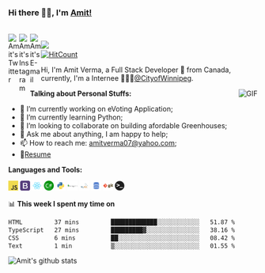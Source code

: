 ### Hi there 👋🏽, I'm [Amit!](https://amitverma.codes) <a href="https://dev.to/amitverma07">
  <i class="fab fa-dev" title="amitverma07's DEV Profile"></i>
</a>

<br/>

<!--<a href="https://www.linkedin.com/in/sd-amitverma/">
  <img align="left" alt="Amit's LinkdeIN" width="22px" src="https://cdn.jsdelivr.net/npm/simple-icons@v3/icons/linkedin.svg" />
</a>-->
<a href="https://twitter.com/amit_verma7">
  <img align="left" alt="Amit's Twitter" width="22px" src="https://cdn.jsdelivr.net/npm/simple-icons@v3/icons/twitter.svg" />
</a>
<a href="https://www.instagram.com/amitverma7/">
  <img align="left" alt="Amit's Instagram" width="22px" src="https://cdn.jsdelivr.net/npm/simple-icons@v3/icons/instagram.svg" />
</a>
<a href="mailto:amitverma07@yahoo.com">
  <img align="left" alt="Amit's E-mail" width="22px" src="https://cdn.jsdelivr.net/npm/simple-icons@v3/icons/gmail.svg" />
</a>
<!--<a href="https://amitverma.codes/">
<img src="https://img.icons8.com/color/96/000000/internet.png" height="20" />
</a>-->

![](https://visitor-badge.glitch.me/badge?page_id=amitverma07.amitverma07)
<br />
[![HitCount](http://hits.dwyl.com/amitverma07/amitverma07.svg)](http://hits.dwyl.com/amitverma07/amitverma07)


Hi, I'm Amit Verma, a Full Stack Developer 🚀 from Canada, currently, I'm a  Internee 👨🏽‍💼[@CityofWinnipeg](https://www.winnipeg.ca/interhom/).

  <img align="right" alt="GIF" src="https://media.giphy.com/media/ZVik7pBtu9dNS/giphy.gif" />
  
**Talking about Personal Stuffs:**

- 🔭 I’m currently working on eVoting Application;
- 🌱 I’m currently learning Python;
- 👯 I’m looking to collaborate on building afordable Greenhouses;
- 💬 Ask me about anything, I am happy to help;
- 📫 How to reach me: amitverma07@yahoo.com;
- 📝[Resume](https://drive.google.com/file/d/12wK9mBsd8plmve2uj5hjBvn70FJu1y-n/view?usp=sharing)

**Languages and Tools:**  

<code><img height="20" src="https://raw.githubusercontent.com/github/explore/80688e429a7d4ef2fca1e82350fe8e3517d3494d/topics/javascript/javascript.png"></code>
<code><img height="20" src="https://raw.githubusercontent.com/github/explore/80688e429a7d4ef2fca1e82350fe8e3517d3494d/topics/bootstrap/bootstrap.png"></code>
<code><img height="20" src="https://raw.githubusercontent.com/github/explore/80688e429a7d4ef2fca1e82350fe8e3517d3494d/topics/react/react.png"></code>
<code><img height="20" src="https://raw.githubusercontent.com/github/explore/80688e429a7d4ef2fca1e82350fe8e3517d3494d/topics/csharp/csharp.png"></code>
<code><img height="20" src="https://raw.githubusercontent.com/github/explore/80688e429a7d4ef2fca1e82350fe8e3517d3494d/topics/python/python.png"></code>
<code><img height="20" src="https://raw.githubusercontent.com/github/explore/80688e429a7d4ef2fca1e82350fe8e3517d3494d/topics/mongodb/mongodb.png"></code>
<code><img height="20" src="https://raw.githubusercontent.com/github/explore/80688e429a7d4ef2fca1e82350fe8e3517d3494d/topics/mysql/mysql.png"></code>
<code><img height="20" src="https://raw.githubusercontent.com/github/explore/80688e429a7d4ef2fca1e82350fe8e3517d3494d/topics/sql/sql.png"></code>
<code><img height="20" src="https://raw.githubusercontent.com/github/explore/80688e429a7d4ef2fca1e82350fe8e3517d3494d/topics/git/git.png"></code>
<code><img height="20" src="https://raw.githubusercontent.com/github/explore/80688e429a7d4ef2fca1e82350fe8e3517d3494d/topics/terminal/terminal.png"></code>

📊 **This week I spent my time on**
<!--START_SECTION:waka-->
```text
HTML         37 mins         █████████████░░░░░░░░░░░░   51.87 % 
TypeScript   27 mins         █████████▓░░░░░░░░░░░░░░░   38.16 % 
CSS          6 mins          ██░░░░░░░░░░░░░░░░░░░░░░░   08.42 % 
Text         1 min           ▒░░░░░░░░░░░░░░░░░░░░░░░░   01.55 % 
```
<!--END_SECTION:waka-->

![Amit's github stats](https://github-readme-stats.vercel.app/api?username=amitverma07&show_icons=true&hide_border=true)
